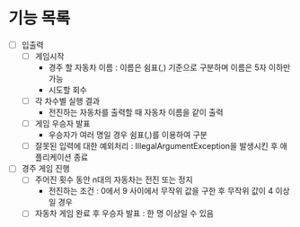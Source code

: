 # 기능 목록

- [ ] 입출력
    - [ ] 게임시작
        - 경주 할 자동차 이름 : 이름은 쉼표(,) 기준으로 구분하며 이름은 5자 이하만 가능
        - 시도할 회수
    - [ ] 각 차수별 실행 결과
        - 전진하는 자동차를 출력할 때 자동차 이름을 같이 출력
    - [ ] 게임 우승자 발표
        - 우승자가 여러 명일 경우 쉼표(,)를 이용하여 구분
    - [ ] 잘못된 입력에 대한 예외처리 : IllegalArgumentException을 발생시킨 후 애플리케이션 종료

- [ ] 경주 게임 진행
    - [ ] 주어진 횟수 동안 n대의 자동차는 전진 또는 정지
        - 전진하는 조건 : 0에서 9 사이에서 무작위 값을 구한 후 무작위 값이 4 이상일 경우
    - [ ] 자동차 게임 완료 후 우승자 발표 : 한 명 이상일 수 있음 

